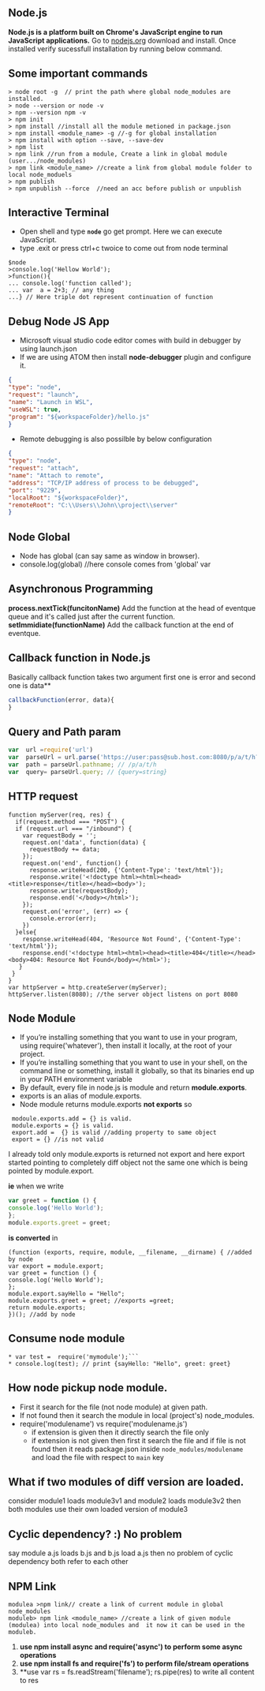 ## Node.js
**Node.js is a platform built on Chrome's JavaScript engine to run JavaScript applications.**
Go to [nodejs.org][node] download and install. Once installed verify sucessfull installation by running below command.
## Some important commands 
```
> node root -g  // print the path where global node_modules are installed.
> node --version or node -v 
> npm --version npm -v
> npm init
> npm install //install all the module metioned in package.json
> npm install <module_name> -g //-g for global installation
> npm install with option --save, --save-dev
> npm list
> npm link //run from a module, Create a link in global module (user.../node_modules)
> npm link <module_name> //create a link from global module folder to local node_moduels
> npm publish
> npm unpublish --force  //need an acc before publish or unpublish
```
## Interactive Terminal

*  Open shell and type **`node`** go get prompt. Here we can execute JavaScript.
* type .exit or press ctrl+c twoice to come out from node terminal

```JS
$node
>console.log('Hellow World');
>function(){
... console.log('function called');
... var  a = 2+3; // any thing
...} // Here triple dot represent continuation of function
```
## Debug Node JS App

* Microsoft visual studio code editor comes with build in debugger by using launch.json
* If we are using ATOM then install **node-debugger** plugin and configure it.
```launch.json
{
"type": "node",
"request": "launch",
"name": "Launch in WSL",
"useWSL": true,
"program": "${workspaceFolder}/hello.js"
}
```
* Remote debugging is also possilble by below configuration
``` launch.json Remote debugging
{
"type": "node",
"request": "attach",
"name": "Attach to remote",
"address": "TCP/IP address of process to be debugged",
"port": "9229",
"localRoot": "${workspaceFolder}",
"remoteRoot": "C:\\Users\\John\\project\\server"
}
```
## Node Global
* Node has global (can say same as window in browser).
* console.log(global) //here console comes from 'global' var

## Asynchronous Programming
**process.nextTick(funcitonName)**
Add the function at the head of eventque queue and it's called just after the current function.
**setImmidiate(functionName)**
Add the callback function at the end of eventque.

## Callback function in Node.js

Basically callback function takes two argument first one is error and second one is data**
```js
callbackFunction(error, data){
}
```

## Query and Path param
```js
var  url =require('url')
var  parseUrl = url.parse('https://user:pass@sub.host.com:8080/p/a/t/h?query=string');
var  path = parseUrl.pathname; // /p/a/t/h
var  query= parseUrl.query; // {query=string}
```
## HTTP request
```post
function myServer(req, res) {
  if(request.method === "POST") {
  if (request.url === "/inbound") {
    var requestBody = '';
    request.on('data', function(data) {
      requestBody += data;
    });
    request.on('end', function() {
      response.writeHead(200, {'Content-Type': 'text/html'});
      response.write('<!doctype html><html><head><title>response</title></head><body>');
      response.write(requestBody);
      response.end('</body></html>');
    });
    request.on('error', (err) => {
      console.error(err);
    })
  }else{
    response.writeHead(404, 'Resource Not Found', {'Content-Type': 'text/html'});
    response.end('<!doctype html><html><head><title>404</title></head><body>404: Resource Not Found</body></html>');
   }
 }
}
var httpServer = http.createServer(myServer);
httpServer.listen(8080); //the server object listens on port 8080
```

## Node Module
* If you’re installing something that you want to use in your program, using require('whatever'), then install it locally, at the root of your project.
* If you’re installing something that you want to use in your shell, on the command line or something, install it globally, so that its binaries end up in your PATH environment variable
* By default, every file in node.js is module and return  **module.exports**.
* exports is an alias of module.exports.
* Node module returns module.exports **not exports**  so
```
 modoule.exports.add = {} is valid.
 module.exports = {} is valid.
 export.add =  {} is valid //adding property to same object
 export = {} //is not valid 
```
 I already told only module.exports is returned not export and here export started pointing to completely diff object not the same one which is being pointed by module.export.

**ie** when we write
```mymodule.js
var greet = function () {
console.log('Hello World');
};
module.exports.greet = greet;
```
**is converted** in
```
(function (exports, require, module, __filename, __dirname) { //added by node
var export = module.export;
var greet = function () {
console.log('Hello World');
};
module.export.sayHello = "Hello";
module.exports.greet = greet; //exports =greet;
return module.exports;
})(); //add by node
```
## Consume node module
```
* var test =  require('mymodule');```
* console.log(test); // print {sayHello: "Hello", greet: greet}
```
## How node pickup node module.
* First it search for the file (not node module) at given path.
* If not found then it search the module in local (project's) node_modules.
*  require('modulename') vs require('modulename.js')
   - if extension is given then it directly search the file only
   - if extension is not given then first it search the file and if file is not found then it reads package.json inside `node_modules/modulename` and load the file with respect to `main` key

## What if two modules of diff version are loaded.

consider module1 loads module3v1 and module2 loads module3v2 then both modules use their own loaded version of module3
## Cyclic dependency? :) No problem
say module a.js loads b.js and b.js load a.js then no problem of cyclic dependency both refer to each other


## NPM Link
```node
modulea >npm link// create a link of current module in global node_modules
moduleb> npm link <module_name> //create a link of given module (modulea) into local node_modules and  it now it can be used in the moduleb.
```
1.  **use npm install async and require('async') to perform some async operations**
1.  **use npm install fs and require('fs') to perform file/stream operations**
1.  **use var rs = fs.readStream('filename'); rs.pipe(res) to write all content to res



[node]: <https://nodejs.org/en/>